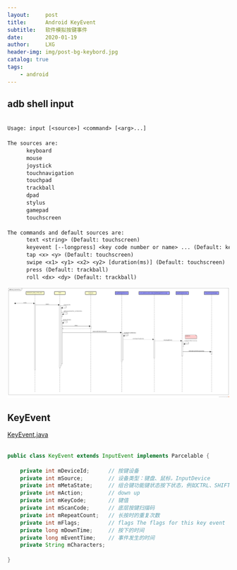 ```yaml
---
layout:     post
title:      Android KeyEvent
subtitle:   软件模拟按键事件
date:       2020-01-19
author:     LXG
header-img: img/post-bg-keybord.jpg
catalog: true
tags:
    - android
---
```



## adb shell input

```txt

Usage: input [<source>] <command> [<arg>...]

The sources are: 
      keyboard
      mouse
      joystick
      touchnavigation
      touchpad
      trackball
      dpad
      stylus
      gamepad
      touchscreen

The commands and default sources are:
      text <string> (Default: touchscreen)
      keyevent [--longpress] <key code number or name> ... (Default: keyboard)
      tap <x> <y> (Default: touchscreen)
      swipe <x1> <y1> <x2> <y2> [duration(ms)] (Default: touchscreen)
      press (Default: trackball)
      roll <dx> <dy> (Default: trackball)

```

![input_keyevent](/images/android/input_manager/input_keyevent.png)

## KeyEvent

[KeyEvent.java](http://androidxref.com/7.1.2_r36/xref/frameworks/base/core/java/android/view/KeyEvent.java)

```java

public class KeyEvent extends InputEvent implements Parcelable {

    private int mDeviceId;      // 按键设备
    private int mSource;        // 设备类型：键盘、鼠标，InputDevice
    private int mMetaState;     // 组合键功能键状态按下状态，例如CTRL、SHIFT
    private int mAction;        // down up
    private int mKeyCode;       // 键值
    private int mScanCode;      // 底层按键扫描码
    private int mRepeatCount;   // 长按时的重复次数
    private int mFlags;         // flags The flags for this key event
    private long mDownTime;     // 按下的时间
    private long mEventTime;    // 事件发生的时间
    private String mCharacters;

}

```
